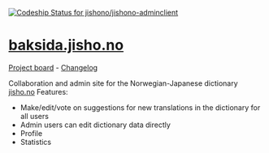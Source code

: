 [![Codeship Status for jishono/jishono-adminclient](https://app.codeship.com/projects/0bb24e00-87f8-0138-5cc4-2676f800871b/status?branch=master)](https://app.codeship.com/projects/398828)

# [baksida.jisho.no](https://baksida.jisho.no)

[Project board](https://github.com/orgs/jishono/projects/1) - [Changelog](https://github.com/jishono/jishono-felles/blob/master/CHANGELOG.md)

Collaboration and admin site for the Norwegian-Japanese dictionary [jisho.no](https://jisho.no)
Features:
- Make/edit/vote on suggestions for new translations in the dictionary for all users
- Admin users can edit dictionary data directly
- Profile
- Statistics
